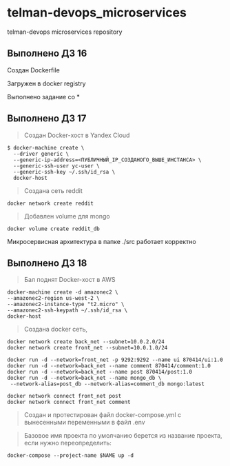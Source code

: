 # telman-devops_microservices
telman-devops microservices repository

## Выполнено ДЗ 16

Создан Dockerfile

Загружен в docker registry

Выполнено задание со *

## Выполнено ДЗ 17

> Создан Docker-хост в Yandex Cloud

```
$ docker-machine create \
  --driver generic \
  --generic-ip-address=<ПУБЛИЧНЫЙ_IP_СОЗДАНОГО_ВЫШЕ_ИНСТАНСА> \
  --generic-ssh-user yc-user \
  --generic-ssh-key ~/.ssh/id_rsa \
  docker-host
```

> Создана сеть reddit
```
docker network create reddit
```

> Добавлен volume для mongo
```
docker volume create reddit_db
```

Микросервисная архитектура в папке ./src работает корректно

## Выполнено ДЗ 18

> Бал поднят Docker-хост в AWS

```
docker-machine create -d amazonec2 \
--amazonec2-region us-west-2 \
--amazonec2-instance-type "t2.micro" \
--amazonec2-ssh-keypath ~/.ssh/id_rsa \
docker-host
```

> Создана docker сеть,
```
docker network create back_net --subnet=10.0.2.0/24
docker network create front_net --subnet=10.0.1.0/24
```

```
docker run -d --network=front_net -p 9292:9292 --name ui 870414/ui:1.0
docker run -d --network=back_net --name comment 870414/comment:1.0
docker run -d --network=back_net --name post 870414/post:1.0
docker run -d --network=back_net --name mongo_db \
 --network-alias=post_db --network-alias=comment_db mongo:latest
```

```
docker network connect front_net post
docker network connect front_net comment
```

> Создан и протестирован файл docker-compose.yml с вынесенными переменными в файл .env

> Базовое имя проекта по умолчанию берется из название проекта, если нужно переопределить:

```
docker-compose --project-name $NAME up -d
```

